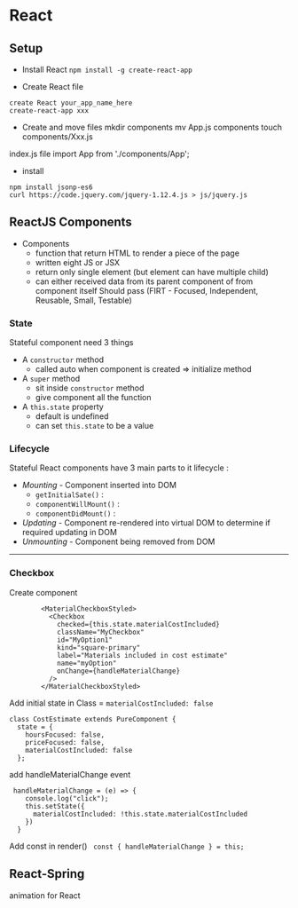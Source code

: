 # React

## Setup
* Install React
`npm install -g create-react-app`

* Create React file
```
create React your_app_name_here
create-react-app xxx
```

* Create and move files
mkdir components
mv App.js components
touch components/Xxx.js

index.js file
import App from './components/App';

* install
```
npm install jsonp-es6
curl https://code.jquery.com/jquery-1.12.4.js > js/jquery.js
```

## ReactJS Components
* Components
  - function that return HTML to render a piece of the page
  - written eight JS or JSX
  - return only single element (but element can have multiple child)
  - can either received data from its parent component of from component itself
  Should pass (FIRT - Focused, Independent, Reusable, Small, Testable)


### State
Stateful component need 3 things
  - A `constructor` method
      * called auto when component is created => initialize method
  - A `super` method
      * sit inside `constructor` method
      * give component all the function
  - A `this.state` property
      * default is undefined
      * can set `this.state` to be a value

### Lifecycle
Stateful React components have 3 main parts to it lifecycle :
* *Mounting* - Component inserted into DOM
  - `getInitialSate()` :
  - `componentWillMount()` :
  - `componentDidMount()` :
* *Updating* - Component re-rendered into virtual DOM to determine if required updating in DOM
* *Unmounting* - Component being removed from DOM


---------------------------------------------------------------
### Checkbox

Create component
```
        <MaterialCheckboxStyled>
          <Checkbox
            checked={this.state.materialCostIncluded}
            className="MyCheckbox"
            id="MyOption1"
            kind="square-primary"
            label="Materials included in cost estimate"
            name="myOption"
            onChange={handleMaterialChange}
          />
        </MaterialCheckboxStyled>
```

Add initial state in Class = `materialCostIncluded: false`
```
class CostEstimate extends PureComponent {
  state = {
    hoursFocused: false,
    priceFocused: false,
    materialCostIncluded: false
  };
```

add handleMaterialChange event 
```
 handleMaterialChange = (e) => {
    console.log("click");
    this.setState({
      materialCostIncluded: !this.state.materialCostIncluded
    })
  }
  ```
  
Add const in render()
` const { handleMaterialChange } = this;`



## React-Spring 
animation for React
